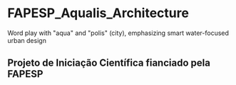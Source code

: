 # FAPESP_Aqualis_Architecture
Word play with "aqua" and "polis" (city), emphasizing smart water-focused urban design

## Projeto de Iniciação Científica fianciado pela FAPESP
